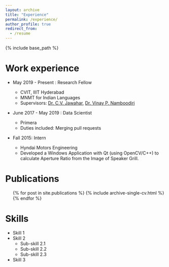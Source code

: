 ```yaml
---
layout: archive
title: "Experience"
permalink: /experience/
author_profile: true
redirect_from:
  - /resume
---
```


{% include base_path %}

Work experience
======
* May 2019 - Present : Research Fellow
  * CVIT, IIIT Hyderabad
  * MNMT for Indian Languages
  * Supervisors: [Dr. C.V. Jawahar](https://faculty.iiit.ac.in/~jawahar/), [Dr. Vinay P. Namboodiri](https://vinaypn.github.io/)

* June 2017 - May 2019 : Data Scientist
  * Primera
  * Duties included: Merging pull requests

* Fall 2015: Intern
  * Hyndai Motors Engineering
  * Developed a Windows Application with Qt (using OpenCV/C++) to
    calculate Aperture Ratio from the Image of Speaker Grill.


Publications
======
  <ul>{% for post in site.publications %}
    {% include archive-single-cv.html %}
  {% endfor %}</ul>

Skills
======
* Skill 1
* Skill 2
  * Sub-skill 2.1
  * Sub-skill 2.2
  * Sub-skill 2.3
* Skill 3
